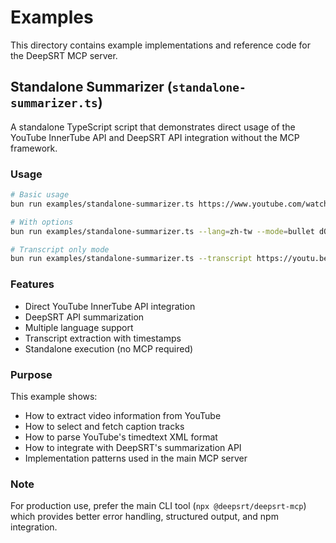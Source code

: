 # Examples

This directory contains example implementations and reference code for the DeepSRT MCP server.

## Standalone Summarizer (`standalone-summarizer.ts`)

A standalone TypeScript script that demonstrates direct usage of the YouTube InnerTube API and DeepSRT API integration without the MCP framework.

### Usage

```bash
# Basic usage
bun run examples/standalone-summarizer.ts https://www.youtube.com/watch?v=dQw4w9WgXcQ

# With options
bun run examples/standalone-summarizer.ts --lang=zh-tw --mode=bullet dQw4w9WgXcQ

# Transcript only mode
bun run examples/standalone-summarizer.ts --transcript https://youtu.be/dQw4w9WgXcQ
```

### Features

- Direct YouTube InnerTube API integration
- DeepSRT API summarization
- Multiple language support
- Transcript extraction with timestamps
- Standalone execution (no MCP required)

### Purpose

This example shows:
- How to extract video information from YouTube
- How to select and fetch caption tracks
- How to parse YouTube's timedtext XML format
- How to integrate with DeepSRT's summarization API
- Implementation patterns used in the main MCP server

### Note

For production use, prefer the main CLI tool (`npx @deepsrt/deepsrt-mcp`) which provides better error handling, structured output, and npm integration.
